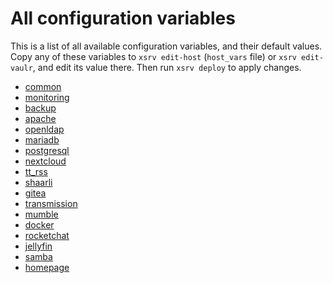 # All configuration variables

This is a list of all available configuration variables, and their default values.
Copy any of these variables to `xsrv edit-host` (`host_vars` file) or `xsrv edit-vaulr`, and edit its value there.
Then run `xsrv deploy` to apply changes.

- [common](https://gitlab.com/nodiscc/xsrv/-/blob/master/roles/common/defaults/main.yml)
- [monitoring](https://gitlab.com/nodiscc/xsrv/-/blob/master/roles/monitoring/defaults/main.yml)
- [backup](https://gitlab.com/nodiscc/xsrv/-/blob/master/roles/common/backup/main.yml)
- [apache](https://gitlab.com/nodiscc/xsrv/-/blob/master/roles/common/apache/main.yml)
- [openldap](https://gitlab.com/nodiscc/xsrv/-/blob/master/roles/common/openldap/main.yml)
- [mariadb](https://gitlab.com/nodiscc/xsrv/-/blob/master/roles/common/mariadb/main.yml)
- [postgresql](https://gitlab.com/nodiscc/xsrv/-/blob/master/roles/postgresql/defaults/main.yml)
- [nextcloud](https://gitlab.com/nodiscc/xsrv/-/blob/master/roles/nextcloud/defaults/main.yml)
- [tt_rss](https://gitlab.com/nodiscc/xsrv/-/blob/master/roles/tt_rss/defaults/main.yml)
- [shaarli](https://gitlab.com/nodiscc/xsrv/-/blob/master/roles/shaarli/defaults/main.yml)
- [gitea](https://gitlab.com/nodiscc/xsrv/-/blob/master/roles/gitea/defaults/main.yml)
- [transmission](https://gitlab.com/nodiscc/xsrv/-/blob/master/transmission/common/defaults/main.yml)
- [mumble](https://gitlab.com/nodiscc/xsrv/-/blob/master/roles/mumble/defaults/main.yml)
- [docker](https://gitlab.com/nodiscc/xsrv/-/blob/master/roles/docker/defaults/main.yml)
- [rocketchat](https://gitlab.com/nodiscc/xsrv/-/blob/master/roles/rocketchat/defaults/main.yml)
- [jellyfin](https://gitlab.com/nodiscc/xsrv/-/blob/master/roles/jellyfin/defaults/main.yml)
- [samba](https://gitlab.com/nodiscc/xsrv/-/blob/master/roles/samba/defaults/main.yml)
- [homepage](https://gitlab.com/nodiscc/xsrv/-/blob/master/roles/homepage/defaults/main.yml)
